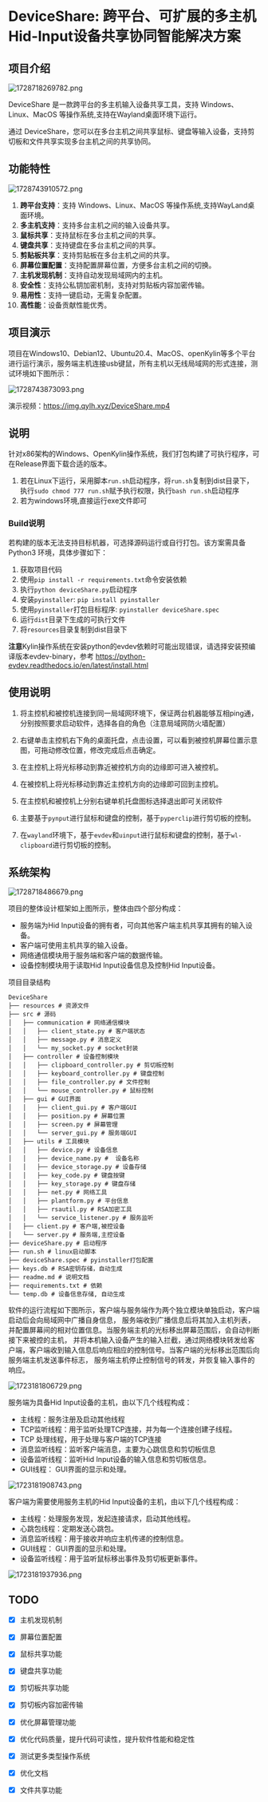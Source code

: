 # DeviceShare: 跨平台、可扩展的多主机Hid-Input设备共享协同智能解决方案

## 项目介绍



![1728718269782.png](https://img.qylh.xyz/blog/1728718269782.png)

DeviceShare 是一款跨平台的多主机输入设备共享工具，支持 Windows、Linux、MacOS 等操作系统,支持在Wayland桌面环境下运行。

通过 DeviceShare，您可以在多台主机之间共享鼠标、键盘等输入设备，支持剪切板和文件共享实现多台主机之间的共享协同。



## 功能特性

![1728743910572.png](https://img.qylh.xyz/blog/1728743910572.png)

1. **跨平台支持**：支持 Windows、Linux、MacOS 等操作系统,支持WayLand桌面环境。
2. **多主机支持**：支持多台主机之间的输入设备共享。
3. **鼠标共享**：支持鼠标在多台主机之间的共享。
4. **键盘共享**：支持键盘在多台主机之间的共享。
5. **剪贴板共享**：支持剪贴板在多台主机之间的共享。
6. **屏幕位置配置**：支持配置屏幕位置，方便多台主机之间的切换。
7. **主机发现机制**：支持自动发现局域网内的主机。
8. **安全性**：支持公私钥加密机制，支持对剪贴板内容加密传输。
9. **易用性**：支持一键启动，无需复杂配置。
10. **高性能**：设备贡献性能优秀。



## 项目演示


项目在Windows10、Debian12、Ubuntu20.4、MacOS、openKylin等多个平台进行运行演示，服务端主机连接usb键鼠，所有主机以无线局域网的形式连接，测试环境如下图所示：


![1728743873093.png](https://img.qylh.xyz/blog/1728743873093.png)

演示视频：https://img.qylh.xyz/DeviceShare.mp4




[//]: # (**双机演示**)

[//]: # ()
[//]: # (https://github.com/qy-liuhuo/deviceShare/assets/60374114/6e126292-22e0-4d91-bab9-272470689ecd)

[//]: # ()
[//]: # ()
[//]: # (**演示**)

[//]: # ()
[//]: # (https://github.com/qy-liuhuo/deviceShare/assets/60374114/1b911b8a-976f-4128-9518-9c64c73a7a39)



## 说明
针对x86架构的Windows、OpenKylin操作系统，我们打包构建了可执行程序，可在Release界面下载合适的版本。 

1. 若在Linux下运行，采用脚本`run.sh`启动程序，将`run.sh`复制到dist目录下，执行`sudo chmod 777 run.sh`赋予执行权限，执行`bash run.sh`启动程序
2. 若为windows环境,直接运行exe文件即可



### Build说明

若构建的版本无法支持目标机器，可选择源码运行或自行打包。该方案需具备Python3 环境，具体步骤如下：
1. 获取项目代码
2. 使用`pip install -r requirements.txt`命令安装依赖
3. 执行`python deviceShare.py`启动程序
4. 安装`pyinstaller`: `pip install pyinstaller`
5. 使用`pyinstaller`打包目标程序: `pyinstaller deviceShare.spec`
6. 运行`dist`目录下生成的可执行文件
7. 将`resources`目录复制到dist目录下


**注意**Kylin操作系统在安装python的evdev依赖时可能出现错误，请选择安装预编译版本evdev-binary，参考 https://python-evdev.readthedocs.io/en/latest/install.html

## 使用说明
1. 将主控机和被控机连接到同一局域网环境下，保证两台机器能够互相ping通，分别按照要求启动软件，选择各自的角色（注意局域网防火墙配置）
2. 右键单击主控机右下角的桌面托盘，点击设置，可以看到被控机屏幕位置示意图，可拖动修改位置，修改完成后点击确定。
3.	在主控机上将光标移动到靠近被控机方向的边缘即可进入被控机。
4.	在被控机上将光标移动到靠近主控机方向的边缘即可回到主控机。
5.	在主控机和被控机上分别右键单机托盘图标选择退出即可关闭软件



1. 主要基于`pynput`进行鼠标和键盘的控制，基于`pyperclip`进行剪切板的控制。
2. 在`wayland`环境下，基于`evdev`和`uinput`进行鼠标和键盘的控制，基于`wl-clipboard`进行剪切板的控制。

## 系统架构


![1728718486679.png](https://img.qylh.xyz/blog/1728718486679.png)


项目的整体设计框架如上图所示，整体由四个部分构成：
- 服务端为Hid Input设备的拥有者，可向其他客户端主机共享其拥有的输入设备。
- 客户端可使用主机共享的输入设备。
- 网络通信模块用于服务端和客户端的数据传输。
- 设备控制模块用于读取Hid Input设备信息及控制Hid Input设备。


项目目录结构

```
DeviceShare
├── resources # 资源文件
├── src # 源码
│   ├── communication # 网络通信模块
│   │   ├── client_state.py # 客户端状态
│   │   ├── message.py # 消息定义
│   │   └── my_socket.py # socket封装
│   ├── controller # 设备控制模块
│   │   ├── clipboard_controller.py # 剪切板控制
│   │   ├── keyboard_controller.py # 键盘控制
│   │   ├── file_controller.py # 文件控制
│   │   └── mouse_controller.py # 鼠标控制
│   ├── gui # GUI界面
│   │   ├── client_gui.py # 客户端GUI
│   │   ├── position.py # 屏幕位置
│   │   ├── screen.py # 屏幕管理
│   │   └── server_gui.py # 服务端GUI 
│   ├── utils # 工具模块
│   │   ├── device.py # 设备信息
│   │   ├── device_name.py #  设备名称
│   │   ├── device_storage.py # 设备存储 
│   │   ├── key_code.py # 键盘按键 
│   │   ├── key_storage.py # 键盘存储
│   │   ├── net.py # 网络工具 
│   │   ├── plantform.py # 平台信息
│   │   ├── rsautil.py # RSA加密工具 
│   │   └── service_listener.py # 服务监听
│   ├── client.py # 客户端,被控设备
│   └── server.py # 服务端,主控设备
├── deviceShare.py # 启动程序
├── run.sh # linux启动脚本
├── deviceShare.spec # pyinstaller打包配置
├── keys.db # RSA密钥存储，自动生成
├── readme.md # 说明文档
├── requirements.txt # 依赖
└── temp.db # 设备信息存储, 自动生成
```


软件的运行流程如下图所示，客户端与服务端作为两个独立模块单独启动，客户端启动后会向局域网中广播自身信息，
服务端收到广播信息后将其加入主机列表，并配置屏幕间的相对位置信息。当服务端主机的光标移出屏幕范围后，会自动判断接下来被控的主机，
并将本机输入设备产生的输入拦截，通过网络模块转发给客户端，客户端收到输入信息后响应相应的控制信号。当客户端的光标移出范围后向服务端主机发送事件标志，
服务端主机停止控制信号的转发，并恢复输入事件的响应。

![1723181806729.png](https://img.qylh.xyz/blog/1723181806729.png)

服务端为具备Hid Input设备的主机，由以下几个线程构成：
- 主线程：服务注册及启动其他线程
- TCP监听线程：用于监听处理TCP连接，并为每一个连接创建子线程。
- TCP 处理线程，用于处理与客户端的TCP连接
- 消息监听线程：监听客户端消息，主要为心跳信息和剪切板信息
- 设备监听线程：监听Hid Input设备的输入信息和剪切板信息。
- GUI线程： GUI界面的显示和处理。

![1723181908743.png](https://img.qylh.xyz/blog/1723181908743.png)

客户端为需要使用服务主机的Hid Input设备的主机，由以下几个线程构成：
- 主线程：处理服务发现，发起连接请求，启动其他线程。
- 心跳包线程：定期发送心跳包。
- 消息监听线程：用于接收并响应主机传递的控制信息。
- GUI线程： GUI界面的显示和处理。
- 设备监听线程：用于监听鼠标移出事件及剪切板更新事件。

![1723181937936.png](https://img.qylh.xyz/blog/1723181937936.png)

## TODO
- [x] 主机发现机制
- [x] 屏幕位置配置
- [x] 鼠标共享功能
- [x] 键盘共享功能
- [x] 剪切板共享功能
- [x] 剪切板内容加密传输
- [x] 优化屏幕管理功能
- [x] 优化代码质量，提升代码可读性，提升软件性能和稳定性
- [x] 测试更多类型操作系统
- [x] 优化文档
- [x] 文件共享功能

